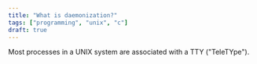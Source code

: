 ```yaml
---
title: "What is daemonization?"
tags: ["programming", "unix", "c"]
draft: true
---
```


Most processes in a UNIX system are associated with a TTY ("TeleTYpe").

